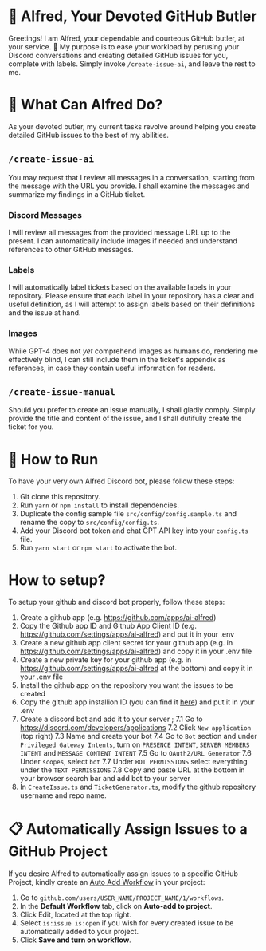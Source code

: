 # 🎩 Alfred, Your Devoted GitHub Butler
Greetings! I am Alfred, your dependable and courteous GitHub butler, at your service. 🤵 My purpose is to ease your workload by perusing your Discord conversations and creating detailed GitHub issues for you, complete with labels. Simply invoke `/create-issue-ai`, and leave the rest to me.

# 🧐 What Can Alfred Do?
As your devoted butler, my current tasks revolve around helping you create detailed GitHub issues to the best of my abilities.

## `/create-issue-ai`
You may request that I review all messages in a conversation, starting from the message with the URL you provide. I shall examine the messages and summarize my findings in a GitHub ticket.

### Discord Messages
I will review all messages from the provided message URL up to the present. I can automatically include images if needed and understand references to other GitHub messages.

### Labels
I will automatically label tickets based on the available labels in your repository. Please ensure that each label in your repository has a clear and useful definition, as I will attempt to assign labels based on their definitions and the issue at hand.

### Images
While GPT-4 does not *yet* comprehend images as humans do, rendering me effectively blind, I can still include them in the ticket's appendix as references, in case they contain useful information for readers.

## `/create-issue-manual`
Should you prefer to create an issue manually, I shall gladly comply. Simply provide the title and content of the issue, and I shall dutifully create the ticket for you.

# 🚀 How to Run
To have your very own Alfred Discord bot, please follow these steps:

1. Git clone this repository.
2. Run `yarn` or `npm install` to install dependencies.
3. Duplicate the config sample file `src/config/config.sample.ts` and rename the copy to `src/config/config.ts`.
4. Add your Discord bot token and chat GPT API key into your `config.ts` file.
5. Run `yarn start` or `npm start` to activate the bot.

# How to setup?
To setup your github and discord bot properly, follow these steps:

1. Create a github app (e.g. https://github.com/apps/ai-alfred)
2. Copy the Github app ID and Github App Client ID (e.g. https://github.com/settings/apps/ai-alfred) and put it in your .env
3. Create a new github app client secret for your github app (e.g. in https://github.com/settings/apps/ai-alfred) and copy it in your .env file
4. Create a new private key for your github app (e.g. in https://github.com/settings/apps/ai-alfred at the bottom) and copy it in your .env file
5. Install the github app on the repository you want the issues to be created
6. Copy the github app installion ID (you can find it [here](https://github.com/settings/installations)) and put it in your .env
7. Create a discord bot and add it to your server ; 
7.1 Go to https://discord.com/developers/applications
7.2 Click `New application` (top right)
7.3 Name and create your bot 
7.4 Go to `Bot` section and under `Privileged Gateway Intents`, turn on `PRESENCE INTENT`, `SERVER MEMBERS INTENT` and `MESSAGE CONTENT INTENT` 
7.5 Go to `OAuth2/URL Generator`
7.6 Under `scopes`, select `bot`
7.7 Under `BOT PERMISSIONS` select everything under the `TEXT PERMISSIONS`
7.8 Copy and paste URL at the bottom in your browser search bar and add bot to your server
8. In `CreateIssue.ts` and `TicketGenerator.ts`, modify the github repository username and repo name.

# 📋 Automatically Assign Issues to a GitHub Project
If you desire Alfred to automatically assign issues to a specific GitHub Project, kindly create an [Auto Add Workflow](https://docs.github.com/en/issues/planning-and-tracking-with-projects/automating-your-project/adding-items-automatically#configuring-the-auto-add-workflow-in-your-project) in your project:

1. Go to `github.com/users/USER_NAME/PROJECT_NAME/1/workflows`.
2. In the **Default Workflow** tab, click on **Auto-add to project**.
3. Click Edit, located at the top right.
4. Select `is:issue is:open` if you wish for every created issue to be automatically added to your project.
5. Click **Save and turn on workflow**.